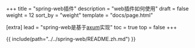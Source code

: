 +++
title = "spring-web插件"
description = "web插件如何使用"
draft = false
weight = 12
sort_by = "weight"
template = "docs/page.html"

[extra]
lead = "spring-web是基于<a href='https://github.com/tokio-rs/axum' target='_blank'>axum</a>实现"
toc = true
top = false
+++

{{ include(path="../../spring-web/README.zh.md") }}